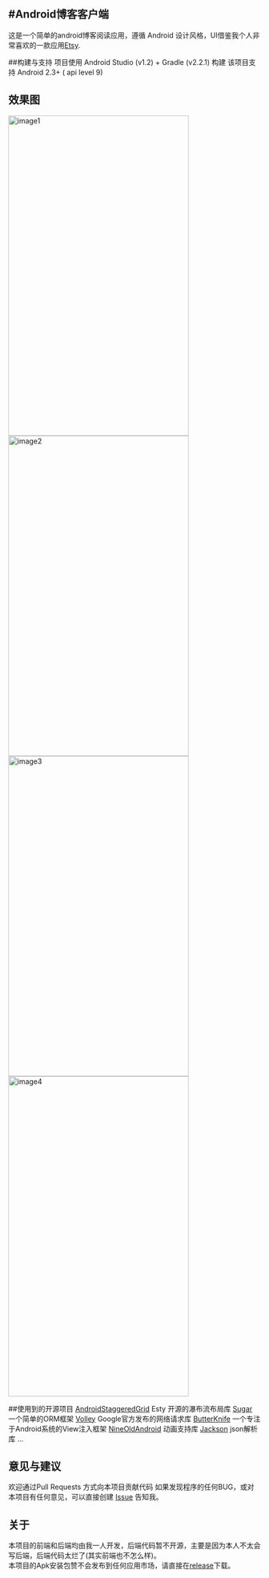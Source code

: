 #Android博客客户端
---
这是一个简单的android博客阅读应用，遵循 Android 设计风格，UI借鉴我个人非常喜欢的一款应用[Etsy](https://www.etsy.com/mobile/?ref=ftr).

##构建与支持
项目使用 Android Studio (v1.2) + Gradle (v2.2.1) 构建
该项目支持 Android 2.3+ ( api level 9)

## 效果图
<img src="https://raw.github.com/likebamboo/AndroidBlog/master/art/home.png" width=360 height=640 alt="image1"> <img src="https://raw.github.com/likebamboo/AndroidBlog/master/art/author.png" width=360 height=640 alt="image2">
<img src="https://raw.github.com/likebamboo/AndroidBlog/master/art/blog.png" width=360 height=640 alt="image3"><img src="https://raw.github.com/likebamboo/AndroidBlog/master/art/info.png" width=360 height=640 alt="image4">

##使用到的开源项目
[AndroidStaggeredGrid](https://github.com/etsy/AndroidStaggeredGrid) Esty 开源的瀑布流布局库
[Sugar](https://github.com/satyan/sugar) 一个简单的ORM框架
[Volley](https://android.googlesource.com/platform/frameworks/volley) Google官方发布的网络请求库
[ButterKnife](http://jakewharton.github.io/butterknife/)  一个专注于Android系统的View注入框架
[NineOldAndroid](http://nineoldandroids.com/) 动画支持库
[Jackson](https://github.com/FasterXML/jackson)  json解析库
...

## 意见与建议
欢迎通过Pull Requests 方式向本项目贡献代码
如果发现程序的任何BUG，或对本项目有任何意见，可以直接创建 [Issue](https://github.com/likebamboo/AndroidBlog/issues) 告知我。

## 关于
本项目的前端和后端均由我一人开发，后端代码暂不开源，主要是因为本人不太会写后端，后端代码太烂了(其实前端也不怎么样)。  
本项目的Apk安装包赞不会发布到任何应用市场，请直接在[release](https://github.com/likebamboo/AndroidBlog/releases)下载。
